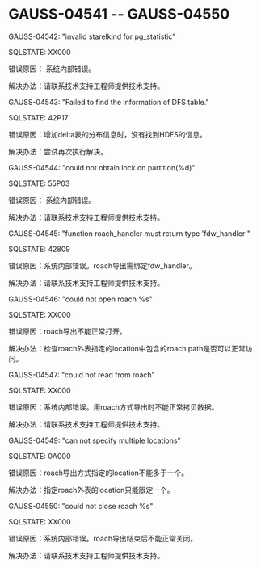 # GAUSS-04541 -- GAUSS-04550<a name="ZH-CN_TOPIC_0302073419"></a>

GAUSS-04542: "invalid starelkind for pg\_statistic"

SQLSTATE: XX000

错误原因： 系统内部错误。

解决办法：请联系技术支持工程师提供技术支持。

GAUSS-04543: "Failed to find the information of DFS table."

SQLSTATE: 42P17

错误原因：增加delta表的分布信息时，没有找到HDFS的信息。

解决办法：尝试再次执行解决。

GAUSS-04544: "could not obtain lock on partition\(%d\)"

SQLSTATE: 55P03

错误原因： 系统内部错误。

解决办法：请联系技术支持工程师提供技术支持。

GAUSS-04545: "function roach\_handler must return type 'fdw\_handler'"

SQLSTATE: 42809

错误原因：系统内部错误。roach导出需绑定fdw\_handler。

解决办法：请联系技术支持工程师提供技术支持。

GAUSS-04546: "could not open roach %s"

SQLSTATE: XX000

错误原因：roach导出不能正常打开。

解决办法：检查roach外表指定的location中包含的roach path是否可以正常访问。

GAUSS-04547: "could not read from roach"

SQLSTATE: XX000

错误原因：系统内部错误。用roach方式导出时不能正常拷贝数据。

解决办法：请联系技术支持工程师提供技术支持。

GAUSS-04549: "can not specify multiple locations"

SQLSTATE: 0A000

错误原因：roach导出方式指定的location不能多于一个。

解决办法：指定roach外表的location只能限定一个。

GAUSS-04550: "could not close roach %s"

SQLSTATE: XX000

错误原因：系统内部错误。roach导出结束后不能正常关闭。

解决办法：请联系技术支持工程师提供技术支持。

